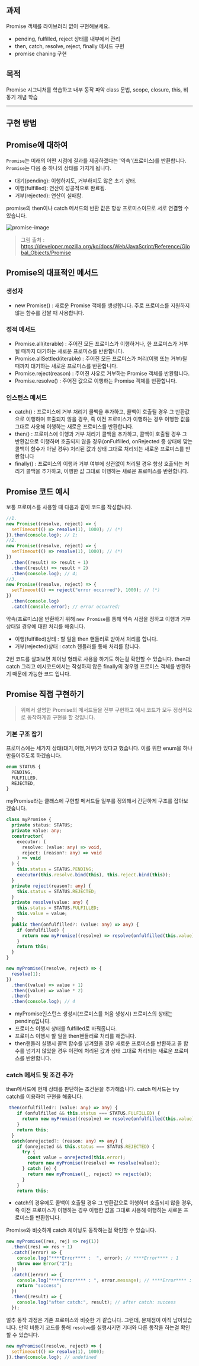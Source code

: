 ## 과제

Promise 객체를 라이브러리 없이 구현해보세요.

- pending, fulfilled, reject 상태를 내부에서 관리
- then, catch, resolve, reject, finally 메서드 구현
- promise chaning 구현

## 목적

Promise 시그니처를 학습하고 내부 동작 파악
class 문법, scope, closure, this, 비동기 개념 학습

---

## 구현 방법

## Promise에 대하여

`Promise`는 미래의 어떤 시점에 결과를 제공하겠다는 '약속'(프로미스)를 반환합니다.
`Promise`는 다음 중 하나의 상태를 가지게 됩니다.

- 대기(pending): 이행하지도, 거부하지도 않은 초기 상태.
- 이행(fulfilled): 연산이 성공적으로 완료됨.
- 거부(rejected): 연산이 실패함.

promise의 then이나 catch 메서드의 반환 값은 항상 프로미스이므로 서로 연결할 수 있습니다.

![promise-image](https://developer.mozilla.org/ko/docs/Web/JavaScript/Reference/Global_Objects/Promise/promises.png)

> 그림 출처 : <https://developer.mozilla.org/ko/docs/Web/JavaScript/Reference/Global_Objects/Promise>

## Promise의 대표적인 메서드

### 생성자

- new Promise() : 새로운 Promise 객체를 생성합니다. 주로 프로미스를 지원하지 않는 함수를 감쌀 때 사용합니다.

### 정적 메서드

- Promise.all(iterable) : 주어진 모든 프로미스가 이행하거나, 한 프로미스가 거부될 때까지 대기하는 새로운 프로미스를 반환합니다.
- Promise.allSettled(iterable) : 주어진 모든 프로미스가 처리(이행 또는 거부)될 때까지 대기하는 새로운 프로미스를 반환합니다.
- Promise.reject(reason) : 주어진 사유로 거부하는 Promise 객체를 반환합니다.
- Promise.resolve() : 주어진 값으로 이행하는 Promise 객체를 반환합니다.

### 인스턴스 메서드

- catch() : 프로미스에 거부 처리기 콜백을 추가하고, 콜백이 호출될 경우 그 반환값으로 이행하며 호출되지 않을 경우, 즉 이전 프로미스가 이행하는 경우 이행한 값을 그대로 사용해 이행하는 새로운 프로미스를 반환합니다.
- then() : 프로미스에 이행과 거부 처리기 콜백을 추가하고, 콜백이 호출될 경우 그 반환값으로 이행하며 호출되지 않을 경우(onFulfilled, onRejected 중 상태에 맞는 콜백이 함수가 아닐 경우) 처리된 값과 상태 그대로 처리되는 새로운 프로미스를 반환합니다
- finally() : 프로미스의 이행과 거부 여부에 상관없이 처리될 경우 항상 호출되는 처리기 콜백을 추가하고, 이행한 값 그대로 이행하는 새로운 프로미스를 반환합니다.

## Promise 코드 예시

보통 프로미스를 사용할 때 다음과 같이 코드를 작성합니다.

```javascript
//1.
new Promise((resolve, reject) => {
  setTimeout(() => resolve(1), 1000); // (*)
}).then(console.log); // 1;
//2.
new Promise((resolve, reject) => {
  setTimeout(() => resolve(1), 1000); // (*)
})
  .then((result) => result + 1)
  .then((result) => result + 2)
  .then(console.log); // 4;
//3.
new Promise((resolve, reject) => {
  setTimeout(() => reject("error occurred"), 1000); // (*)
})
  .then(console.log)
  .catch(console.error); // error occurred;
```

약속(프로미스)을 반환하기 위해 `new Promise`를 통해 약속 시점을 정하고 이행과 거부 상태일 경우에 대한 처리를 해줍니다.

- 이행(fulfilled)상태 : 할 일을 then 핸들러로 받아서 처리를 합니다.
- 거부(rejected)상태 : catch 핸들러를 통해 처리를 합니다.

2번 코드를 살펴보면 체이닝 형태로 사용을 하기도 하는걸 확인할 수 있습니다.
then과 catch 그리고 예시코드에서는 작성하지 않은 finally의 경우엔 프로미스 객체를 반환하기 때문에 가능한 코드 입니다.

## Promise 직접 구현하기

> 위에서 설명한 Promise의 메서드들을 전부 구현하고 예시 코드가 모두 정상적으로 동작하게끔 구현을 할 것입니다.

### 기본 구조 잡기

프로미스에는 세가지 상태(대기,이행,거부)가 있다고 했습니다.
이를 위한 enum을 하나 만들어주도록 하겠습니다.

```typescript
enum STATUS {
  PENDING,
  FULFILLED,
  REJECTED,
}
```

myPromise라는 클래스에 구현할 메서드들 일부를 정의해서 간단하게 구조를 잡아보겠습니다.

```typescript
class myPromise {
  private status: STATUS;
  private value: any;
  constructor(
    executor: (
      resolve: (value: any) => void,
      reject: (reason?: any) => void
    ) => void
  ) {
    this.status = STATUS.PENDING;
    executor(this.resolve.bind(this), this.reject.bind(this));
  }
  private reject(reason?: any) {
    this.status = STATUS.REJECTED;
  }
  private resolve(value: any) {
    this.status = STATUS.FULFILLED;
    this.value = value;
  }
  public then(onfulfilled?: (value: any) => any) {
    if (onfulfilled) {
      return new myPromise((resolve) => resolve(onfulfilled(this.value)));
    }
    return this;
  }
}

new myPromise((resolve, reject) => {
  resolve(1);
})
  .then((value) => value + 1)
  .then((value) => value * 2)
  .then()
  .then(console.log); // 4
```

- myPromise인스턴스 생성시(프로미스를 처음 생성시) 프로미스의 상태는 pending입니다.
- 프로미스 이행시 상태를 fulfilled로 바꿔줍니다.
- 프로미스 이행시 할 일을 then핸들러로 처리를 해줍니다.
- then핸들러 실행시 콜백 함수를 넘겨줬을 경우 새로운 프로미스를 반환하고 콜 함수를 넘기지 않았을 경우 이전에 처리된 값과 상태 그대로 처리되는 새로운 프로미스를 반환합니다.

### catch 메서드 및 조건 추가

then메서드에 현재 상태를 판단하는 조건문을 추가해줍니다.
catch 메서드는 try catch를 이용하여 구현을 해줍니다.

```typescript
 then(onfulfilled?: (value: any) => any) {
    if (onfulfilled && this.status === STATUS.FULFILLED) {
      return new myPromise((resolve) => resolve(onfulfilled(this.value)));
    }
    return this;
  }
  catch(onrejected?: (reason: any) => any) {
    if (onrejected && this.status === STATUS.REJECTED) {
      try {
        const value = onrejected(this.error);
        return new myPromise((resolve) => resolve(value));
      } catch (e) {
        return new myPromise((_, reject) => reject(e));
      }
    }
    return this;
```

- catch의 경우에도 콜백이 호출될 경우 그 반환값으로 이행하며 호출되지 않을 경우, 즉 이전 프로미스가 이행하는 경우 이행한 값을 그대로 사용해 이행하는 새로운 프로미스를 반환합니다.

Promise와 비슷하게 catch 체이닝도 동작하는걸 확인할 수 있습니다.

```typescript
new myPromise((res, rej) => rej(1))
  .then((res) => res + 1)
  .catch((error) => {
    console.log("****Error**** :  ", error); // ****Error**** : 1
    throw new Error("2");
  })
  .catch((error) => {
    console.log("****Error**** : ", error.message); // ****Error**** : 2
    return "success";
  })
  .then((result) => {
    console.log("after catch:", result); // after catch: success
  });
```

얼추 동작 과정은 기존 프로미스와 비슷한 거 같습니다.
그런데, 문제점이 아직 남아있습니다.
만약 비동기 코드를 통해 `resolve`를 실행시키면 기대와 다른 동작을 하는걸 확인할 수 있습니다.

```typescript
new myPromise((resolve, reject) => {
  setTimeout(() => resolve(1), 1000);
}).then(console.log); // undefined
```
